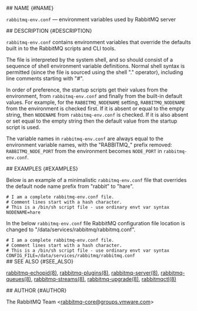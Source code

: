 <div class="manual-text">
  <section class="Sh">
## NAME {#NAME}
    <p class="Pp"><code class="Nm">rabbitmq-env.conf</code> — <span class="Nd">environment variables used by RabbitMQ server</span></p>
  </section>
  <section class="Sh">
## DESCRIPTION {#DESCRIPTION}
    <p class="Pp"><code class="Nm">rabbitmq-env.conf</code> contains environment variables that override the defaults built in to the RabbitMQ scripts and CLI tools.</p>
    <p class="Pp">The file is interpreted by the system shell, and so should consist of a sequence of shell environment variable definitions. Normal shell syntax is permitted (since the file is sourced using the shell "." operator), including line comments starting with "#".</p>
    <p class="Pp">In order of preference, the startup scripts get their values from the environment, from <code class="Nm">rabbitmq-env.conf</code> and finally from the built-in default values. For example, for the <code class="Ev">RABBITMQ_NODENAME</code> setting, <code class="Ev">RABBITMQ_NODENAME</code> from the environment is checked first. If it is absent or equal to the empty string, then <code class="Ev">NODENAME</code> from <code class="Nm">rabbitmq-env.conf</code> is checked. If it is also absent or set equal to the empty string then the default value from the startup script is used.</p>
    <p class="Pp">The variable names in <code class="Nm">rabbitmq-env.conf</code> are always equal to the environment variable names, with the "RABBITMQ_" prefix removed: <code class="Ev">RABBITMQ_NODE_PORT</code> from the environment becomes <code class="Ev">NODE_PORT</code> in <code class="Nm">rabbitmq-env.conf</code>.</p>
  </section>
  <section class="Sh">
## EXAMPLES {#EXAMPLES}
    <p class="Pp">Below is an example of a minimalistic <code class="Nm">rabbitmq-env.conf</code> file that overrides the default node name prefix from "rabbit" to "hare".</p>
    <p class="Pp"></p>
    <div class="Bd Bd-indent lang-bash">
      <code class="Li"># I am a complete rabbitmq-env.conf file.</code>
    </div>
    <div class="Bd Bd-indent lang-bash">
      <code class="Li"># Comment lines start with a hash character.</code>
    </div>
    <div class="Bd Bd-indent lang-bash">
      <code class="Li"># This is a /bin/sh script file - use ordinary envt var syntax</code>
    </div>
    <div class="Bd Bd-indent lang-bash">
      <code class="Li">NODENAME=hare</code>
    </div>
    <p class="Pp">In the below <code class="Nm">rabbitmq-env.conf</code> file RabbitMQ configuration file location is changed to "/data/services/rabbitmq/rabbitmq.conf".</p>
    <p class="Pp"></p>
    <div class="Bd Bd-indent lang-bash">
      <code class="Li"># I am a complete rabbitmq-env.conf file.</code>
    </div>
    <div class="Bd Bd-indent lang-bash">
      <code class="Li"># Comment lines start with a hash character.</code>
    </div>
    <div class="Bd Bd-indent lang-bash">
      <code class="Li"># This is a /bin/sh script file - use ordinary envt var syntax</code>
    </div>
    <div class="Bd Bd-indent">
      <code class="Li">CONFIG_FILE=/data/services/rabbitmq/rabbitmq.conf</code>
    </div>
  </section>
  <section class="Sh">
## SEE ALSO {#SEE_ALSO}
    <p class="Pp"><a class="Xr" href="rabbitmq-echopid.8.html">rabbitmq-echopid(8)</a>, <a class="Xr" href="rabbitmq-plugins.8.html">rabbitmq-plugins(8)</a>, <a class="Xr" href="rabbitmq-server.8.html">rabbitmq-server(8)</a>, <a class="Xr" href="rabbitmq-queues.8.html">rabbitmq-queues(8)</a>, <a class="Xr" href="rabbitmq-streams.8.html">rabbitmq-streams(8)</a>, <a class="Xr" href="rabbitmq-upgrade.8.html">rabbitmq-upgrade(8)</a>, <a class="Xr" href="rabbitmqctl.8.html">rabbitmqctl(8)</a></p>
  </section>
  <section class="Sh">
## AUTHOR {#AUTHOR}
    <p class="Pp"><span class="An">The RabbitMQ Team</span> &lt;<a class="Mt" href="mailto:rabbitmq-core@groups.vmware.com">rabbitmq-core@groups.vmware.com</a>&gt;</p>
  </section>
</div>
